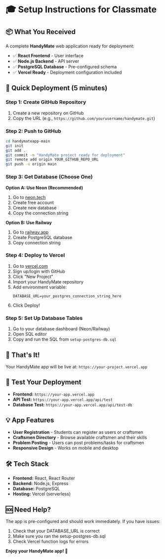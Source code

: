 # 🎓 Setup Instructions for Classmate

## 📦 What You Received
A complete **HandyMate** web application ready for deployment:
- ✅ **React Frontend** - User interface
- ✅ **Node.js Backend** - API server  
- ✅ **PostgreSQL Database** - Pre-configured schema
- ✅ **Vercel Ready** - Deployment configuration included

## 🚀 Quick Deployment (5 minutes)

### Step 1: Create GitHub Repository
1. Create a new repository on GitHub
2. Copy the URL (e.g., `https://github.com/yourusername/handymate.git`)

### Step 2: Push to GitHub
```bash
cd handymateapp-main
git init
git add .
git commit -m "HandyMate project ready for deployment"
git remote add origin YOUR_GITHUB_REPO_URL
git push -u origin main
```

### Step 3: Get Database (Choose One)

**Option A: Use Neon (Recommended)**
1. Go to [neon.tech](https://neon.tech)
2. Create free account
3. Create new database
4. Copy the connection string

**Option B: Use Railway**
1. Go to [railway.app](https://railway.app)
2. Create PostgreSQL database
3. Copy connection string

### Step 4: Deploy to Vercel
1. Go to [vercel.com](https://vercel.com)
2. Sign up/login with GitHub
3. Click "New Project"
4. Import your HandyMate repository
5. Add environment variable:
   ```
   DATABASE_URL=your_postgres_connection_string_here
   ```
6. Click Deploy!

### Step 5: Set Up Database Tables
1. Go to your database dashboard (Neon/Railway)
2. Open SQL editor
3. Copy and run the SQL from `setup-postgres-db.sql`

## 🎯 That's It!
Your HandyMate app will be live at: `https://your-project.vercel.app`

## 🧪 Test Your Deployment
- **Frontend:** `https://your-app.vercel.app`
- **API Test:** `https://your-app.vercel.app/api/test`
- **Database Test:** `https://your-app.vercel.app/api/test-db`

## 💡 App Features
- **User Registration** - Students can register as users or craftsmen
- **Craftsmen Directory** - Browse available craftsmen and their skills
- **Problem Posting** - Users can post problems/tasks for craftsmen
- **Responsive Design** - Works on mobile and desktop

## 🛠️ Tech Stack
- **Frontend:** React, React Router
- **Backend:** Node.js, Express
- **Database:** PostgreSQL
- **Hosting:** Vercel (serverless)

## 🆘 Need Help?
The app is pre-configured and should work immediately. If you have issues:
1. Check that your DATABASE_URL is correct
2. Make sure you ran the setup-postgres-db.sql
3. Check Vercel function logs for errors

**Enjoy your HandyMate app! 🎉**